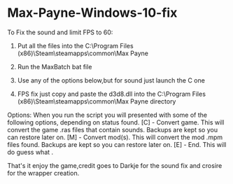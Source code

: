 # Max-Payne-Windows-10-fix
To Fix the sound and limit FPS to 60:

1) Put all the files into the C:\Program Files (x86)\Steam\steamapps\common\Max Payne

2) Run the MaxBatch bat file

3) Use any of the options below,but for sound just launch the C one

4) FPS fix just copy and paste the d3d8.dll into the C:\Program Files (x86)\Steam\steamapps\common\Max Payne directory

Options:
When you run the script you will presented with some of the following options, depending on status found.
[C] - Convert game. This will convert the game .ras files that contain sounds. Backups are kept so you can restore later on.
[M] - Convert mod(s). This will convert the mod .mpm files found. Backups are kept so you can restore later on.
[E] - End. This will do guess what .


That's it enjoy the game,credit goes to Darkje for the sound fix and crosire for the wrapper creation. 
